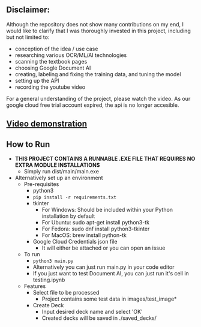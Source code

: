 ## Disclaimer:
Although the repository does not show many contributions on my end, I would like to clarify that I was thoroughly invested in this project, including but not limited to:
 - conception of the idea / use case
 - researching various OCR/ML/AI technologies
 - scanning the textbook pages
 - choosing Google Document AI
 - creating, labeling and fixing the training data, and tuning the model
 - setting up the API
 - recording the youtube video

For a general understanding of the project, please watch the video. As our google cloud free trial account expired, the api is no longer accesible.

## [Video demonstration](https://youtu.be/K5BvzzOsRXg) <a name="third"></a>


## How to Run <a name="run"></a>
- **THIS PROJECT CONTAINS A RUNNABLE .EXE FILE THAT REQUIRES NO EXTRA MODULE INSTALLATIONS**
  - Simply run dist/main/main.exe
- Alternatively set up an environment
  - Pre-requisites
    - python3
    - `pip install -r requirements.txt`
    - tkinter
      - For Windows: Should be included within your Python installation by default
      - For Ubuntu: sudo apt-get install python3-tk
      - For Fedora: sudo dnf install python3-tkinter
      - For MacOS: brew install python-tk
    - Google Cloud Credentials json file
      - It will either be attached or you can open an issue
  - To run
    - `python3 main.py`
    - Alternatively you can just run main.py in your code editor
    - If you just want to test Document AI, you can just run it's cell in testing.ipynb
  - Features
    - Select file to be processed
      - Project contains some test data in images/test_image*
    - Create Deck
      - Input desired deck name and select 'OK'
      - Created decks will be saved in ./saved_decks/
